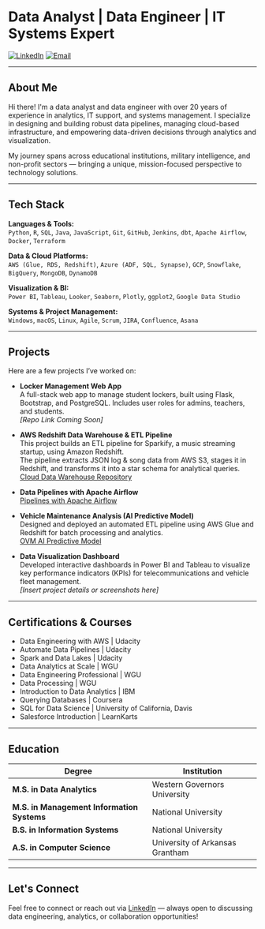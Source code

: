 # Data Analyst | Data Engineer | IT Systems Expert

[![LinkedIn](https://img.shields.io/badge/LinkedIn-Profile-blue?logo=linkedin)](https://www.linkedin.com/in/morrellparrish)
[![Email](https://img.shields.io/badge/Email-Morrell.Parrish@gmail.com-red?logo=gmail)](mailto:Morrell.Parrish@gmail.com)

---

## About Me

Hi there! I'm a data analyst and data engineer with over 20 years of experience in analytics, IT support, and systems management. I specialize in designing and building robust data pipelines, managing cloud-based infrastructure, and empowering data-driven decisions through analytics and visualization.

My journey spans across educational institutions, military intelligence, and non-profit sectors — bringing a unique, mission-focused perspective to technology solutions.

---

## Tech Stack

**Languages & Tools:**  
`Python`, `R`, `SQL`, `Java`, `JavaScript`, `Git`, `GitHub`, `Jenkins`, `dbt`, `Apache Airflow`, `Docker`, `Terraform`

**Data & Cloud Platforms:**  
`AWS (Glue, RDS, Redshift)`, `Azure (ADF, SQL, Synapse)`, `GCP`, `Snowflake`, `BigQuery`, `MongoDB`, `DynamoDB`

**Visualization & BI:**  
`Power BI`, `Tableau`, `Looker`, `Seaborn`, `Plotly`, `ggplot2`, `Google Data Studio`

**Systems & Project Management:**  
`Windows`, `macOS`, `Linux`, `Agile`, `Scrum`, `JIRA`, `Confluence`, `Asana`

---

## Projects

Here are a few projects I’ve worked on:

- **Locker Management Web App**  
  A full-stack web app to manage student lockers, built using Flask, Bootstrap, and PostgreSQL. Includes user roles for admins, teachers, and students.  
  _[Repo Link Coming Soon]_

- **AWS Redshift Data Warehouse & ETL Pipeline**  
  This project builds an ETL pipeline for Sparkify, a music streaming startup, using Amazon Redshift.  
  The pipeline extracts JSON log & song data from AWS S3, stages it in Redshift, and transforms it into a star schema for analytical queries.  
  [Cloud Data Warehouse Repository](https://github.com/mparrish44/Cloud_Data_Warehouse.git)

- **Data Pipelines with Apache Airflow**  
  [Pipelines with Apache Airflow](https://github.com/mparrish44/Udacity-WGUD608.git)

- **Vehicle Maintenance Analysis (AI Predictive Model)**  
  Designed and deployed an automated ETL pipeline using AWS Glue and Redshift for batch processing and analytics.  
  [OVM AI Predictive Model](https://github.com/mparrish44/Vehicle-Maintenance-Analysis.git)

- **Data Visualization Dashboard**  
  Developed interactive dashboards in Power BI and Tableau to visualize key performance indicators (KPIs) for telecommunications and vehicle fleet management.  
  _[Insert project details or screenshots here]_

---

## Certifications & Courses

- Data Engineering with AWS | Udacity  
- Automate Data Pipelines | Udacity  
- Spark and Data Lakes | Udacity  
- Data Analytics at Scale | WGU  
- Data Engineering Professional | WGU  
- Data Processing | WGU  
- Introduction to Data Analytics | IBM  
- Querying Databases | Coursera  
- SQL for Data Science | University of California, Davis  
- Salesforce Introduction | LearnKarts

---

## Education

| **Degree**                                   | **Institution**                                |
|----------------------------------------------|------------------------------------------------|
| **M.S. in Data Analytics**                   | Western Governors University                  |
| **M.S. in Management Information Systems**   | National University                           |
| **B.S. in Information Systems**              | National University                           |
| **A.S. in Computer Science**                 | University of Arkansas Grantham               |

---

## Let's Connect

Feel free to connect or reach out via [LinkedIn](https://www.linkedin.com/in/morrellparrish) — always open to discussing data engineering, analytics, or collaboration opportunities!
